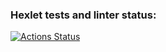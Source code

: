 ### Hexlet tests and linter status:
[![Actions Status](https://github.com/anartsid/frontend-project-46/workflows/hexlet-check/badge.svg)](https://github.com/anartsid/frontend-project-46/actions)